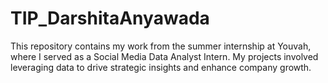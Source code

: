 # TIP_DarshitaAnyawada
This repository contains my work from the summer internship at Youvah, where I served as a Social Media Data Analyst Intern. My projects involved leveraging data to drive strategic insights and enhance company growth.
